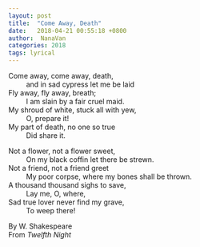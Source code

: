 ```yaml
---
layout: post
title:  "Come Away, Death"
date:   2018-04-21 00:55:18 +0800
author:  NanaVan
categories: 2018
tags: lyrical
---
```

>
Come away, come away, death,                        <br/>
&nbsp;&nbsp;&nbsp;&nbsp;&nbsp;&nbsp;&nbsp;&nbsp;
    and in sad cypress let me be laid               <br/>
Fly away, fly away, breath;                         <br/>
&nbsp;&nbsp;&nbsp;&nbsp;&nbsp;&nbsp;&nbsp;&nbsp;
    I am slain by a fair cruel maid.                <br/>
My shroud of white, stuck all with yew,             <br/>
&nbsp;&nbsp;&nbsp;&nbsp;&nbsp;&nbsp;&nbsp;&nbsp;
    O, prepare it!                                  <br/>
My part of death, no one so true                    <br/>
&nbsp;&nbsp;&nbsp;&nbsp;&nbsp;&nbsp;&nbsp;&nbsp;
    Did share it.                       

>
Not a flower, not a flower sweet,                   <br/>
&nbsp;&nbsp;&nbsp;&nbsp;&nbsp;&nbsp;&nbsp;&nbsp;
    On my black coffin let there be strewn.         <br/>
Not a friend, not a friend greet                    <br/>
&nbsp;&nbsp;&nbsp;&nbsp;&nbsp;&nbsp;&nbsp;&nbsp;
    My poor corpse, where my bones shall be thrown. <br/>
A thousand thousand sighs to save,                  <br/>
&nbsp;&nbsp;&nbsp;&nbsp;&nbsp;&nbsp;&nbsp;&nbsp;
    Lay me, O, where,                               <br/>
Sad true lover never find my grave,                 <br/>
&nbsp;&nbsp;&nbsp;&nbsp;&nbsp;&nbsp;&nbsp;&nbsp;
    To weep there!                                  


By W. Shakespeare                                   <br/>
From *Twelfth Night*
